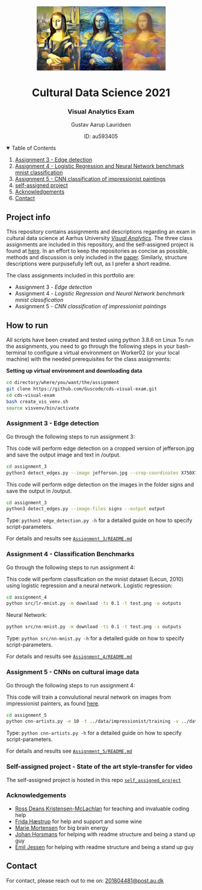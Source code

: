 <!-- PROJECT LOGO -->
<br />
<p align="center">
  <a href="https://github.com/Guscode/cds-visual-exam">
    <img src="README_images/styletransfer.jpeg" alt="Logo" width="343" height="170">
  </a>
  
  <h1 align="center">Cultural Data Science 2021</h1> 
  <h3 align="center">Visual Analytics Exam</h3> 


  <p align="center">
    Gustav Aarup Lauridsen 
    <br />
  <p align="center">
    ID: au593405 
  </p>
</p>


<!-- TABLE OF CONTENTS -->
<details open="open">
  <summary>Table of Contents</summary>
  <ol>
      <li><a href="#assignment-3---edge-detection">Assignment 3 - Edge detection</a></li>
      <li><a href="#assignment-4---logistic-regression-and-neural-network-benchmark-mnist-classification">Assignment 4 - Logistic Regression and Neural Network benchmark mnist classification</a></li>
      <li><a href="#assignment-5---cnn-classification-of-impressionist-paintings">Assignment 5 - CNN classification of impressionist paintings</a></li>
      <li><a href="#self-assigned-project">self-assigned project</a></li>
    </li>
    <li><a href="#acknowledgements">Acknowledgements</a></li>
    <li><a href="#contact">Contact</a></li>
  </ol>
</details>

<!-- PROJECT INFO -->
## Project info

This repository contains assignments and descriptions regarding an exam in cultural data science at Aarhus University [_Visual Analytics_](https://kursuskatalog.au.dk/en/course/101992/Visual-Analytics). The three class assignments are included in this repository, and the self-assigned project is found at [here](https://github.com/Guscode/GLStyleNet_TF2_Video).
In an effort to keep the repositories as concise as possible, methods and discussion is only included in the [paper](https://github.com/Guscode/cds-visual-exam/blob/main/Visual_analytics_exam.pdf). Similarly, structure descriptions were purpusefully left out, as I prefer a short readme.

The class assignments included in this portfolio are:
* Assignment 3 - _Edge detection_
* Assignment 4 - _Logistic Regression and Neural Network benchmark mnist classification_
* Assignment 5 - _CNN classification of impressionist paintings_

<!-- HOW TO RUN -->
## How to run

All scripts have been created and tested using python 3.8.6 on Linux
To run the assignments, you need to go through the following steps in your bash-terminal to configure a virtual environment on Worker02 (or your local machine) with the needed prerequisites for the class assignments:

__Setting up virtual environment and downloading data__
```bash
cd directory/where/you/want/the/assignment
git clone https://github.com/Guscode/cds-visual-exam.git
cd cds-visual-exam
bash create_vis_venv.sh
source visvenv/bin/activate
```

### Assignment 3 - Edge detection

Go through the following steps to run assignment 3:

This code will perform edge detection on a cropped version of jefferson.jpg and save the output image and text in /output.

```bash
cd assignment_3
python3 detect_edges.py --image jefferson.jpg --crop-coordinates X750X700Y750Y1150 --psm 5 --output output
```

This code will perform edge detection on the images in the folder signs and save the output in /output.
```bash
cd assignment_3
python3 detect_edges.py --image-files signs --output output
```

Type: ```python3 edge_detection.py -h``` for a detailed guide on how to specify script-parameters. 


For details and results see [```Assignment_3/README.md```](https://github.com/Guscode/cds-visual-exam/tree/main/Assignment_3)

### Assignment 4 - Classification Benchmarks

Go through the following steps to run assignment 4:

This code will perform classification on the mnist dataset (Lecun, 2010) using logistic regression and a neural network.
Logistic regression:
```bash
cd assignment_4
python src/lr-mnist.py -m download -ts 0.1 -t test.png -o outputs
```

Neural Network:
```bash
python src/nn-mnist.py -m download -ts 0.1 -t test.png -s outputs
```

Type: ```python src/nn-mnist.py -h``` for a detailed guide on how to specify script-parameters. 


For details and results see [```Assignment_4/README.md```](https://github.com/Guscode/cds-visual-exam/tree/main/Assignment_4)

### Assignment 5 - CNNs on cultural image data

Go through the following steps to run assignment 4:

This code will train a convulutional neural network on images from impressionist painters, as found [here](https://www.kaggle.com/delayedkarma/impressionist-classifier-data).

```bash
cd assignment_5
python cnn-artists.py -e 10 -t ../data/impressionist/training -v ../data/impressionist/validation
```

Type: ```python cnn-artists.py -h``` for a detailed guide on how to specify script-parameters. 


For details and results see [```Assignment_5/README.md```](https://github.com/Guscode/cds-visual-exam/tree/main/Assignment_5)


### Self-assigned project - State of the art style-transfer for video

The self-assigned project is hosted in this repo [```self_assigned_project```](https://github.com/Guscode/GLStyleNet_TF2_Video)

### Acknowledgements

* [Ross Deans Kristensen-McLachlan](https://github.com/rdkm89) for teaching and invaluable coding help
* [Frida Hæstrup](https://github.com/frillecode) for help and support and some wine 
* [Marie Mortensen](https://github.com/marmor97) for big brain energy 
* [Johan Horsmans](https://github.com/JohanHorsmans) for helping with readme structure and being a stand up guy
* [Emil Jessen](https://github.com/emiltj) for helping with readme structure and being a stand up guy

## Contact
For contact, please reach out to me on:  201804481@post.au.dk





